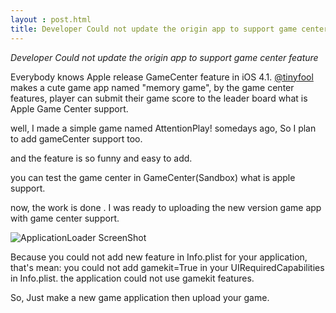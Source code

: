 ```yaml
---
layout : post.html
title: Developer Could not update the origin app to support game center
---
```


*Developer Could not update the origin app to support game center feature*

Everybody knows Apple release GameCenter feature in iOS 4.1.
[@tinyfool](http://twitter.com/tinyfool) makes a cute game app named "memory game", by the game center features, player 
can submit their game score to the leader board what is Apple Game Center support.

well, I made a simple game named AttentionPlay! somedays ago, So I plan to add gameCenter support too.

and the feature is so funny and easy to add.

you can test the game center in GameCenter(Sandbox) what is apple support.

now, the work is done . I was ready to uploading the new version game app with game center support.

![ApplicationLoader ScreenShot](http://flic.kr/p/8JpcGt)

Because you could not add new feature in Info.plist for your application, that's mean:
you could not add gamekit=True in your UIRequiredCapabilities in Info.plist. the application
could not use gamekit features.

So, Just make a new game application then upload your game.
